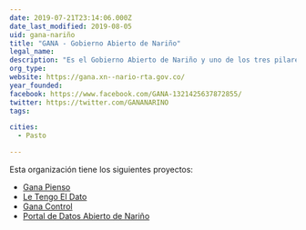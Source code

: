 ```yaml
---
date: 2019-07-21T23:14:06.000Z
date_last_modified: 2019-08-05
uid: gana-nariño
title: "GANA - Gobierno Abierto de Nariño"
legal_name: 
description: "Es el Gobierno Abierto de Nariño y uno de los tres pilares del programa de gobierno del departamento."
org_type: 
website: https://gana.xn--nario-rta.gov.co/
year_founded: 
facebook: https://www.facebook.com/GANA-1321425637872855/
twitter: https://twitter.com/GANANARINO
tags:

cities: 
  - Pasto

---
```


Esta organización tiene los siguientes proyectos:

- [Gana Pienso](/proyectos/gana-pienso)
- [Le Tengo El Dato](/proyectos/le-tengo-el-dato)
- [Gana Control](/proyectos/gana-control)
- [Portal de Datos Abierto de Nariño](/proyectos/gana-datos)
